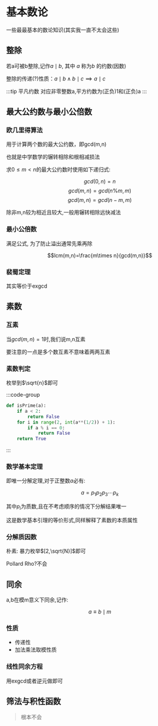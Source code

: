 # 基本数论

一些最最基本的数论知识(其实我一直不太会这些)

## 整除

若a可被b整除,记作$a\mid b$, 其中 $a \text{ 称为} b$ 的约数(因数)

整除的传递(?)性质：$a\mid b\land b\mid c\implies a\mid c$

:::tip 平凡约数
对应非零整数a,平方约数为(正负)1和(正负)a
:::

## 最大公约数与最小公倍数

### 欧几里得算法

用于计算两个数的最大公约数，即gcd(m,n)

也就是中学数学的辗转相除和根相减损法

求$0 ≤ m < n$的最大公约数时使用如下递归式:

$$gcd(0,n)=n$$
$$gcd(m,n)=gcd(n\%m,m)$$
$$gcd(m,n)=gcd(n-m,m)$$
  

除非m,n较为相近且较大,一般用辗转相除远快减法

### 最小公倍数

满足公式, 为了防止溢出通常先乘再除

$$lcm(m,n)=\frac{m\times n}{gcd(m,n)}$$

### 裴蜀定理

其实等价于exgcd


## 素数

### 互素
当$gcd(m,n)=1$时,我们说m,n互素

要注意的一点是多个数互素不意味着两两互素

### 素数判定

枚举到$\sqrt{n}$即可

:::code-group

```py
def isPrime(a):
    if a < 2:
        return False
    for i in range(2, int(a**(1/2)) + 1):
        if a % i == 0:
            return False
    return True
```

:::



### 数学基本定理

即唯一分解定理,对于正整数$a$必有:

$$a=p_1p_2p_3\dotsb p_k$$

其中$p_i$为质数,且在不考虑顺序的情况下分解结果唯一

这是数学基本引理的等价形式,同样解释了素数的本质属性

### 分解质因数
朴素: 暴力枚举$[2,\sqrt{N}]$即可  

Pollard Rho?不会

## 同余

a,b在模m意义下同余,记作:

$$a\equiv b \mid m$$

### 性质

- 传递性
- 加法乘法取模性质


### 线性同余方程

用exgcd或者逆元做即可



## 筛法与积性函数

> 根本不会